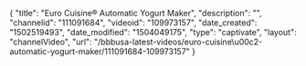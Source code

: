 {
    "title": "Euro Cuisine&reg; Automatic Yogurt Maker",
    "description": "",
    "channelid": "111091684",
    "videoid": "109973157",
    "date_created": "1502519493",
    "date_modified": "1504049175",
    "type": "captivate",
    "layout": "channelVideo",
    "url": "\/bbbusa-latest-videos\/euro-cuisine\u00c2-automatic-yogurt-maker\/111091684-109973157"
}